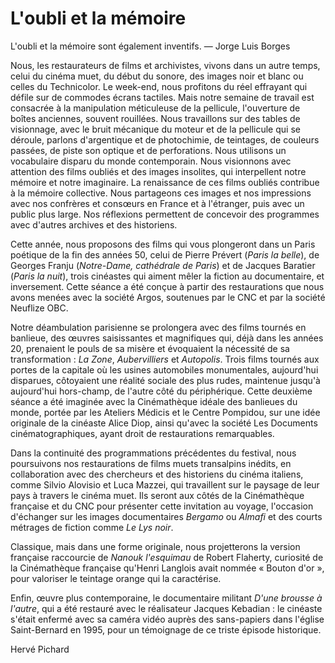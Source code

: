 # L'oubli et la mémoire

L'oubli et la mémoire sont également inventifs. — Jorge Luis Borges

Nous, les restaurateurs de films et archivistes, vivons dans un autre temps, celui du cinéma muet, du début du sonore, des images noir et blanc ou celles du Technicolor. Le week-end, nous profitons du réel effrayant qui défile sur de commodes écrans tactiles. Mais notre semaine de travail est consacrée à la manipulation méticuleuse de la pellicule, l'ouverture de boîtes anciennes, souvent rouillées. Nous travaillons sur des tables de visionnage, avec le bruit mécanique du moteur et de la pellicule qui se déroule, parlons d'argentique et de photochimie, de teintages, de couleurs passées, de piste son optique et de perforations. Nous utilisons un vocabulaire disparu du monde contemporain. Nous visionnons avec attention des films oubliés et des images insolites, qui interpellent notre mémoire et notre imaginaire. La renaissance de ces films oubliés contribue à la mémoire collective. Nous partageons ces images et nos impressions avec nos confrères et consœurs en France et à l'étranger, puis avec un public plus large. Nos réflexions permettent de concevoir des programmes avec d'autres archives et des historiens.

Cette année, nous proposons des films qui vous plongeront dans un Paris poétique de la fin des années 50, celui de Pierre Prévert (_Paris la belle_), de Georges Franju (_Notre-Dame, cathédrale de Paris_) et de Jacques Baratier (_Paris la nuit_), trois cinéastes qui aiment mêler la fiction au documentaire, et inversement. Cette séance a été conçue à partir des restaurations que nous avons menées avec la société Argos, soutenues par le CNC et par la société Neuflize OBC.

Notre déambulation parisienne se prolongera avec des films tournés en banlieue, des œuvres saisissantes et magnifiques qui, déjà dans les années 20, prenaient le pouls de sa misère et évoquaient la nécessité de sa transformation : _La Zone_, _Aubervilliers_ et _Autopolis_. Trois films tournés aux portes de la capitale où les usines automobiles monumentales, aujourd'hui disparues, côtoyaient une réalité sociale des plus rudes, maintenue jusqu'à aujourd'hui hors-champ, de l'autre côté du périphérique. Cette deuxième séance a été imaginée avec la Cinémathèque idéale des banlieues du monde, portée par les Ateliers Médicis et le Centre Pompidou, sur une idée originale de la cinéaste Alice Diop, ainsi qu'avec la société Les Documents cinématographiques, ayant droit de restaurations remarquables.

Dans la continuité des programmations précédentes du festival, nous poursuivons nos restaurations de films muets transalpins inédits, en collaboration avec des chercheurs et des historiens du cinéma italiens, comme Silvio Alovisio et Luca Mazzei, qui travaillent sur le paysage de leur pays à travers le cinéma muet. Ils seront aux côtés de la Cinémathèque française et du CNC pour présenter cette invitation au voyage, l'occasion d'échanger sur les images documentaires _Bergamo_ ou _Almafi_ et des courts métrages de fiction comme _Le Lys noir_.

Classique, mais dans une forme originale, nous projetterons la version française raccourcie de _Nanouk l'esquimau_ de Robert Flaherty, curiosité de la Cinémathèque française qu'Henri Langlois avait nommée « Bouton d'or », pour valoriser le teintage orange qui la caractérise.

Enfin, œuvre plus contemporaine, le documentaire militant _D'une brousse à l'autre_, qui a été restauré avec le réalisateur Jacques Kebadian : le cinéaste s'était enfermé avec sa caméra vidéo auprès des sans-papiers dans l'église Saint-Bernard en 1995, pour un témoignage de ce triste épisode historique.

<div class="author">Hervé Pichard</div>
